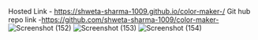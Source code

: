 Hosted Link - https://shweta-sharma-1009.github.io/color-maker-/
Git hub repo link -https://github.com/shweta-sharma-1009/color-maker-
![Screenshot (152)](https://github.com/shweta-sharma-1009/color-maker-/assets/128416925/016fd3ff-18e1-48d5-8925-dd639ad61545)
![Screenshot (153)](https://github.com/shweta-sharma-1009/color-maker-/assets/128416925/1c963c83-5619-41b5-81f5-b957e971d529)
![Screenshot (154)](https://github.com/shweta-sharma-1009/color-maker-/assets/128416925/87143f9e-7b95-44d2-b9df-51b237d3c5db)
